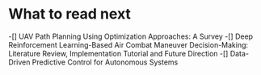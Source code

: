 # What to read next 

-[] UAV Path Planning Using Optimization Approaches: A Survey
-[] Deep Reinforcement Learning-Based Air Combat Maneuver Decision-Making: Literature Review, Implementation Tutorial and Future Direction
-[] Data-Driven Predictive Control for Autonomous Systems

